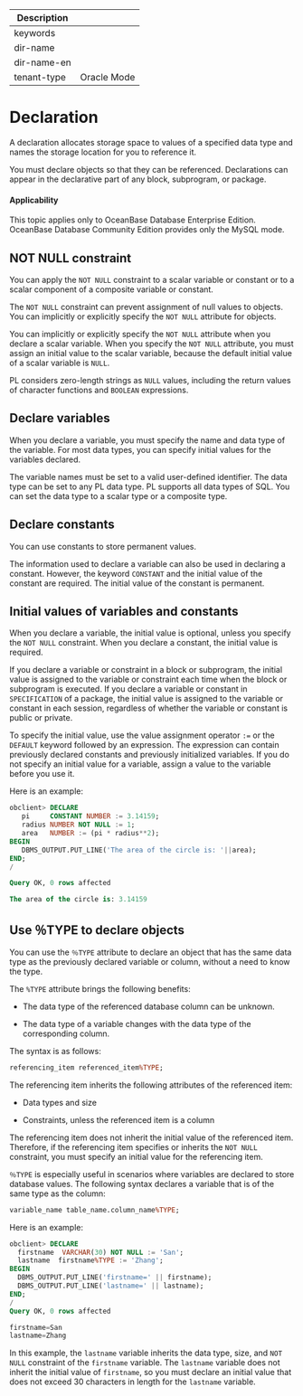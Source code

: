 | Description   |                 |
|---------------|-----------------|
| keywords      |                 |
| dir-name      |                 |
| dir-name-en   |                 |
| tenant-type   | Oracle Mode     |

# Declaration

A declaration allocates storage space to values of a specified data type and names the storage location for you to reference it.

You must declare objects so that they can be referenced. Declarations can appear in the declarative part of any block, subprogram, or package.

  <main id="notice" >
    <h4>Applicability</h4>
    <p>This topic applies only to OceanBase Database Enterprise Edition. OceanBase Database Community Edition provides only the MySQL mode. </p>
  </main>

## NOT NULL constraint

You can apply the `NOT NULL` constraint to a scalar variable or constant or to a scalar component of a composite variable or constant.

The `NOT NULL` constraint can prevent assignment of null values to objects. You can implicitly or explicitly specify the `NOT NULL` attribute for objects.

You can implicitly or explicitly specify the `NOT NULL` attribute when you declare a scalar variable. When you specify the `NOT NULL` attribute, you must assign an initial value to the scalar variable, because the default initial value of a scalar variable is `NULL`.

PL considers zero-length strings as `NULL` values, including the return values of character functions and `BOOLEAN` expressions.

## Declare variables

When you declare a variable, you must specify the name and data type of the variable. For most data types, you can specify initial values for the variables declared.

The variable names must be set to a valid user-defined identifier. The data type can be set to any PL data type. PL supports all data types of SQL. You can set the data type to a scalar type or a composite type.

## Declare constants

You can use constants to store permanent values.

The information used to declare a variable can also be used in declaring a constant. However, the keyword `CONSTANT` and the initial value of the constant are required. The initial value of the constant is permanent.

## Initial values of variables and constants

When you declare a variable, the initial value is optional, unless you specify the `NOT NULL` constraint. When you declare a constant, the initial value is required.

If you declare a variable or constraint in a block or subprogram, the initial value is assigned to the variable or constraint each time when the block or subprogram is executed. If you declare a variable or constant in `SPECIFICATION` of a package, the initial value is assigned to the variable or constant in each session, regardless of whether the variable or constant is public or private.

To specify the initial value, use the value assignment operator `:=` or the `DEFAULT` keyword followed by an expression. The expression can contain previously declared constants and previously initialized variables. If you do not specify an initial value for a variable, assign a value to the variable before you use it.

Here is an example:

```sql
obclient> DECLARE
   pi     CONSTANT NUMBER := 3.14159;
   radius NUMBER NOT NULL := 1;
   area   NUMBER := (pi * radius**2);
BEGIN
   DBMS_OUTPUT.PUT_LINE('The area of the circle is: '||area);
END;
/

Query OK, 0 rows affected

The area of the circle is: 3.14159
```

## Use ％TYPE to declare objects

You can use the `％TYPE` attribute to declare an object that has the same data type as the previously declared variable or column, without a need to know the type.

The `%TYPE` attribute brings the following benefits:

* The data type of the referenced database column can be unknown.

* The data type of a variable changes with the data type of the corresponding column.

The syntax is as follows:

```sql
referencing_item referenced_item%TYPE;
```

The referencing item inherits the following attributes of the referenced item:

* Data types and size

* Constraints, unless the referenced item is a column

The referencing item does not inherit the initial value of the referenced item. Therefore, if the referencing item specifies or inherits the `NOT NULL` constraint, you must specify an initial value for the referencing item.

`％TYPE` is especially useful in scenarios where variables are declared to store database values.  The following syntax declares a variable that is of the same type as the column:

```sql
variable_name table_name.column_name%TYPE;
```

Here is an example:

```sql
obclient> DECLARE
  firstname  VARCHAR(30) NOT NULL := 'San';
  lastname  firstname%TYPE := 'Zhang';
BEGIN
  DBMS_OUTPUT.PUT_LINE('firstname=' || firstname);
  DBMS_OUTPUT.PUT_LINE('lastname=' || lastname);
END;
/
Query OK, 0 rows affected

firstname=San
lastname=Zhang
```

In this example, the `lastname` variable inherits the data type, size, and `NOT NULL` constraint of the `firstname` variable. The `lastname` variable does not inherit the initial value of `firstname`, so you must declare an initial value that does not exceed 30 characters in length for the `lastname` variable.